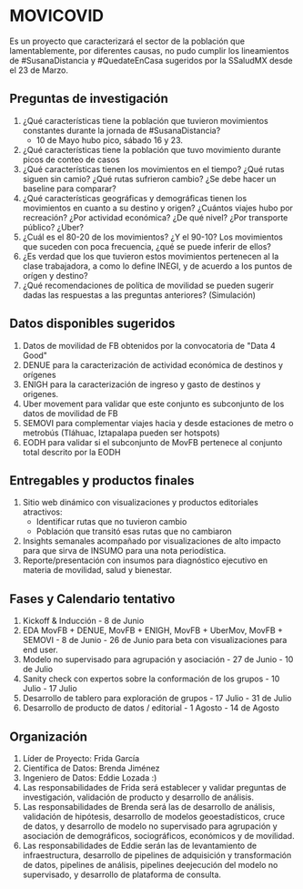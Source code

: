 # MOVICOVID
Es un proyecto que caracterizará el sector de la población que lamentablemente, por diferentes causas, no pudo cumplir los lineamientos de #SusanaDistancia y #QuedateEnCasa sugeridos por la SSaludMX desde el 23 de Marzo.

## Preguntas de investigación
1. ¿Qué características tiene la población que tuvieron movimientos constantes durante la jornada de #SusanaDistancia?
   - 10 de Mayo hubo pico, sábado 16 y 23.
2. ¿Qué características tiene la población que tuvo movimiento durante picos de conteo de casos
3. ¿Qué características tienen los movimientos en el tiempo? ¿Qué rutas siguen sin camio? ¿Qué rutas sufrieron cambio? ¿Se debe hacer un baseline para comparar?
4. ¿Qué características geográficas y demográficas tienen los movimientos en cuanto a su destino y origen? ¿Cuántos viajes hubo por recreación? ¿Por actividad económica? ¿De qué nivel? ¿Por transporte público? ¿Uber?
5. ¿Cuál es el 80-20 de los movimientos? ¿Y el 90-10? Los movimientos que suceden con poca frecuencia, ¿qué se puede inferir de ellos?
6. ¿Es verdad que los que tuvieron estos movimientos pertenecen al la clase trabajadora, a como lo define INEGI, y de acuerdo a los puntos de orígen y destino?
7. ¿Qué recomendaciones de política de movilidad se pueden sugerir dadas las respuestas a las preguntas anteriores? (Simulación)

## Datos disponibles sugeridos
1. Datos de movilidad de FB obtenidos por la convocatoria de "Data 4 Good"
2. DENUE para la caracterización de actividad económica de destinos y orígenes
3. ENIGH para la caracterización de ingreso y gasto de destinos y origenes.
4. Uber movement para validar que este conjunto es subconjunto de los datos de movilidad de FB
5. SEMOVI para complementar viajes hacia y desde estaciones de metro o metrobús (Tláhuac, Iztapalapa pueden ser hotspots)
6. EODH para validar si el subconjunto de MovFB pertenece al conjunto total descrito por la EODH

## Entregables y productos finales
1. Sitio web dinámico con visualizaciones y productos editoriales atractivos:
   - Identificar rutas que no tuvieron cambio
   - Población que transitó esas rutas que no cambiaron
2. Insights semanales acompañado por visualizaciones de alto impacto para que sirva de INSUMO para una nota periodística.
3. Reporte/presentación con insumos para diagnóstico ejecutivo en materia de movilidad, salud y bienestar.

## Fases y Calendario tentativo
1. Kickoff & Inducción - 8 de Junio
2. EDA MovFB + DENUE, MovFB + ENIGH, MovFB + UberMov, MovFB + SEMOVI - 8 de Junio - 26 de Junio para beta con visualizaciones para end user.
4. Modelo no supervisado para agrupación y asociación - 27 de Junio - 10 de Julio
5. Sanity check con expertos sobre la conformación de los grupos - 10 Julio - 17 Julio
5. Desarrollo de tablero para exploración de grupos - 17 Julio - 31 de Julio
5. Desarrollo de producto de datos / editorial - 1 Agosto - 14 de Agosto

## Organización
1. Líder de Proyecto: Frida García
2. Científica de Datos: Brenda Jiménez
3. Ingeniero de Datos: Eddie Lozada :)
4. Las responsabilidades de Frida será establecer y validar preguntas de investigación, validación de producto y desarrollo de análisis.
5. Las responsabilidades de Brenda será las de desarrollo de análisis, validación de hipótesis, desarrollo de modelos geoestadísticos, cruce de datos, y desarrollo de modelo no supervisado para agrupación y asociación de demográficos, sociográficos, económicos y de movilidad.
4. Las responsabilidades de Eddie serán las de levantamiento de infraestructura, desarrollo de pipelines de adquisición y transformación de datos, pipelines de análisis, pipelines deejecución del modelo no supervisado, y desarrollo de plataforma de consulta.


